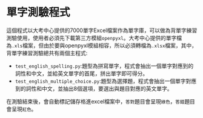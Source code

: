 # 單字測驗程式

這個程式以大考中心提供的7000單字Excel檔案作為單字庫，可以做為背單字練習測驗使用，使用者必須先下載第三方模組`openpyxl`。大考中心提供的單字檔為`.xls`檔案，但由於要與openpyxl模組相容，所以必須轉檔為`.xlsx`檔案，其中，背單字練習測驗總共有兩個主程式:
- `test_english_spelling.py`:題型為拼寫單字，程式會抽出一個單字對應到的詞性和中文，並給英文單字的首尾，拼出單字即可得分。
- `test_english_multiple_choice.py`:題型為選擇題，程式會抽出一個單字對應到的詞性和中文，並抽出8個選項，要選出與題目對應的英文單字。

在測驗結束後，會自動標記儲存格進excel檔案中，`答對`題目會呈現`綠色`，`答錯`題目會呈現`紅色`。
